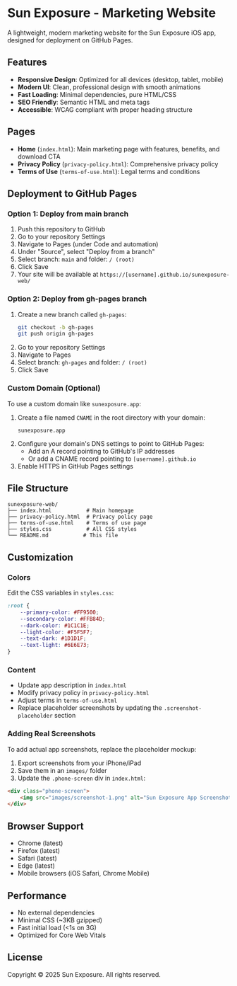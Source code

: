 # Sun Exposure - Marketing Website

A lightweight, modern marketing website for the Sun Exposure iOS app, designed for deployment on GitHub Pages.

## Features

- **Responsive Design**: Optimized for all devices (desktop, tablet, mobile)
- **Modern UI**: Clean, professional design with smooth animations
- **Fast Loading**: Minimal dependencies, pure HTML/CSS
- **SEO Friendly**: Semantic HTML and meta tags
- **Accessible**: WCAG compliant with proper heading structure

## Pages

- **Home** (`index.html`): Main marketing page with features, benefits, and download CTA
- **Privacy Policy** (`privacy-policy.html`): Comprehensive privacy policy
- **Terms of Use** (`terms-of-use.html`): Legal terms and conditions

## Deployment to GitHub Pages

### Option 1: Deploy from main branch

1. Push this repository to GitHub
2. Go to your repository Settings
3. Navigate to Pages (under Code and automation)
4. Under "Source", select "Deploy from a branch"
5. Select branch: `main` and folder: `/ (root)`
6. Click Save
7. Your site will be available at `https://[username].github.io/sunexposure-web/`

### Option 2: Deploy from gh-pages branch

1. Create a new branch called `gh-pages`:
   ```bash
   git checkout -b gh-pages
   git push origin gh-pages
   ```
2. Go to your repository Settings
3. Navigate to Pages
4. Select branch: `gh-pages` and folder: `/ (root)`
5. Click Save

### Custom Domain (Optional)

To use a custom domain like `sunexposure.app`:

1. Create a file named `CNAME` in the root directory with your domain:
   ```
   sunexposure.app
   ```
2. Configure your domain's DNS settings to point to GitHub Pages:
   - Add an A record pointing to GitHub's IP addresses
   - Or add a CNAME record pointing to `[username].github.io`
3. Enable HTTPS in GitHub Pages settings

## File Structure

```
sunexposure-web/
├── index.html           # Main homepage
├── privacy-policy.html  # Privacy policy page
├── terms-of-use.html    # Terms of use page
├── styles.css           # All CSS styles
└── README.md           # This file
```

## Customization

### Colors

Edit the CSS variables in `styles.css`:

```css
:root {
    --primary-color: #FF9500;
    --secondary-color: #FFB84D;
    --dark-color: #1C1C1E;
    --light-color: #F5F5F7;
    --text-dark: #1D1D1F;
    --text-light: #6E6E73;
}
```

### Content

- Update app description in `index.html`
- Modify privacy policy in `privacy-policy.html`
- Adjust terms in `terms-of-use.html`
- Replace placeholder screenshots by updating the `.screenshot-placeholder` section

### Adding Real Screenshots

To add actual app screenshots, replace the placeholder mockup:

1. Export screenshots from your iPhone/iPad
2. Save them in an `images/` folder
3. Update the `.phone-screen` div in `index.html`:

```html
<div class="phone-screen">
    <img src="images/screenshot-1.png" alt="Sun Exposure App Screenshot">
</div>
```

## Browser Support

- Chrome (latest)
- Firefox (latest)
- Safari (latest)
- Edge (latest)
- Mobile browsers (iOS Safari, Chrome Mobile)

## Performance

- No external dependencies
- Minimal CSS (~3KB gzipped)
- Fast initial load (<1s on 3G)
- Optimized for Core Web Vitals

## License

Copyright © 2025 Sun Exposure. All rights reserved.
